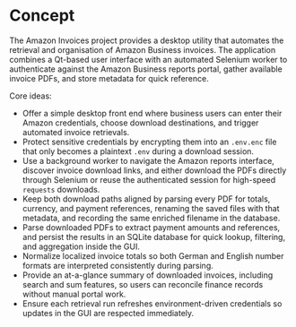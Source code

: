 # Concept

The Amazon Invoices project provides a desktop utility that automates the retrieval and organisation of Amazon Business invoices. The application combines a Qt-based user interface with an automated Selenium worker to authenticate against the Amazon Business reports portal, gather available invoice PDFs, and store metadata for quick reference.

Core ideas:

* Offer a simple desktop front end where business users can enter their Amazon credentials, choose download destinations, and trigger automated invoice retrievals.
* Protect sensitive credentials by encrypting them into an `.env.enc` file that only becomes a plaintext `.env` during a download session.
* Use a background worker to navigate the Amazon reports interface, discover invoice download links, and either download the PDFs directly through Selenium or reuse the authenticated session for high-speed `requests` downloads.
* Keep both download paths aligned by parsing every PDF for totals, currency, and payment references, renaming the saved files with that metadata, and recording the same enriched filename in the database.
* Parse downloaded PDFs to extract payment amounts and references, and persist the results in an SQLite database for quick lookup, filtering, and aggregation inside the GUI.
* Normalize localized invoice totals so both German and English number formats are interpreted consistently during parsing.
* Provide an at-a-glance summary of downloaded invoices, including search and sum features, so users can reconcile finance records without manual portal work.
* Ensure each retrieval run refreshes environment-driven credentials so updates in the GUI are respected immediately.
